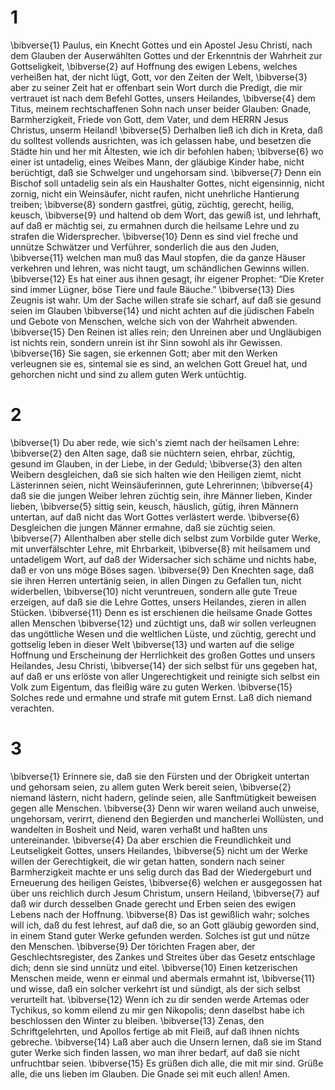 # 1 
\bibverse{1} Paulus, ein Knecht Gottes und ein Apostel Jesu Christi, nach dem Glauben der Auserwählten Gottes und der Erkenntnis der Wahrheit zur Gottseligkeit, \bibverse{2} auf Hoffnung des ewigen Lebens, welches verheißen hat, der nicht lügt, Gott, vor den Zeiten der Welt, \bibverse{3} aber zu seiner Zeit hat er offenbart sein Wort durch die Predigt, die mir vertrauet ist nach dem Befehl Gottes, unsers Heilandes, \bibverse{4} dem Titus, meinem rechtschaffenen Sohn nach unser beider Glauben: Gnade, Barmherzigkeit, Friede von Gott, dem Vater, und dem HERRN Jesus Christus, unserm Heiland! \bibverse{5} Derhalben ließ ich dich in Kreta, daß du solltest vollends ausrichten, was ich gelassen habe, und besetzen die Städte hin und her mit Ältesten, wie ich dir befohlen haben; \bibverse{6} wo einer ist untadelig, eines Weibes Mann, der gläubige Kinder habe, nicht berüchtigt, daß sie Schwelger und ungehorsam sind. \bibverse{7} Denn ein Bischof soll untadelig sein als ein Haushalter Gottes, nicht eigensinnig, nicht zornig, nicht ein Weinsäufer, nicht raufen, nicht unehrliche Hantierung treiben; \bibverse{8} sondern gastfrei, gütig, züchtig, gerecht, heilig, keusch, \bibverse{9} und haltend ob dem Wort, das gewiß ist, und lehrhaft, auf daß er mächtig sei, zu ermahnen durch die heilsame Lehre und zu strafen die Widersprecher. \bibverse{10} Denn es sind viel freche und unnütze Schwätzer und Verführer, sonderlich die aus den Juden, \bibverse{11} welchen man muß das Maul stopfen, die da ganze Häuser verkehren und lehren, was nicht taugt, um schändlichen Gewinns willen. \bibverse{12} Es hat einer aus ihnen gesagt, ihr eigener Prophet: “Die Kreter sind immer Lügner, böse Tiere und faule Bäuche.” \bibverse{13} Dies Zeugnis ist wahr. Um der Sache willen strafe sie scharf, auf daß sie gesund seien im Glauben \bibverse{14} und nicht achten auf die jüdischen Fabeln und Gebote von Menschen, welche sich von der Wahrheit abwenden. \bibverse{15} Den Reinen ist alles rein; den Unreinen aber und Ungläubigen ist nichts rein, sondern unrein ist ihr Sinn sowohl als ihr Gewissen. \bibverse{16} Sie sagen, sie erkennen Gott; aber mit den Werken verleugnen sie es, sintemal sie es sind, an welchen Gott Greuel hat, und gehorchen nicht und sind zu allem guten Werk untüchtig. 

# 2 
\bibverse{1} Du aber rede, wie sich's ziemt nach der heilsamen Lehre: \bibverse{2} den Alten sage, daß sie nüchtern seien, ehrbar, züchtig, gesund im Glauben, in der Liebe, in der Geduld; \bibverse{3} den alten Weibern desgleichen, daß sie sich halten wie den Heiligen ziemt, nicht Lästerinnen seien, nicht Weinsäuferinnen, gute Lehrerinnen; \bibverse{4} daß sie die jungen Weiber lehren züchtig sein, ihre Männer lieben, Kinder lieben, \bibverse{5} sittig sein, keusch, häuslich, gütig, ihren Männern untertan, auf daß nicht das Wort Gottes verlästert werde. \bibverse{6} Desgleichen die jungen Männer ermahne, daß sie züchtig seien. \bibverse{7} Allenthalben aber stelle dich selbst zum Vorbilde guter Werke, mit unverfälschter Lehre, mit Ehrbarkeit, \bibverse{8} mit heilsamem und untadeligem Wort, auf daß der Widersacher sich schäme und nichts habe, daß er von uns möge Böses sagen. \bibverse{9} Den Knechten sage, daß sie ihren Herren untertänig seien, in allen Dingen zu Gefallen tun, nicht widerbellen, \bibverse{10} nicht veruntreuen, sondern alle gute Treue erzeigen, auf daß sie die Lehre Gottes, unsers Heilandes, zieren in allen Stücken. \bibverse{11} Denn es ist erschienen die heilsame Gnade Gottes allen Menschen \bibverse{12} und züchtigt uns, daß wir sollen verleugnen das ungöttliche Wesen und die weltlichen Lüste, und züchtig, gerecht und gottselig leben in dieser Welt \bibverse{13} und warten auf die selige Hoffnung und Erscheinung der Herrlichkeit des großen Gottes und unsers Heilandes, Jesu Christi, \bibverse{14} der sich selbst für uns gegeben hat, auf daß er uns erlöste von aller Ungerechtigkeit und reinigte sich selbst ein Volk zum Eigentum, das fleißig wäre zu guten Werken. \bibverse{15} Solches rede und ermahne und strafe mit gutem Ernst. Laß dich niemand verachten. 

# 3 
\bibverse{1} Erinnere sie, daß sie den Fürsten und der Obrigkeit untertan und gehorsam seien, zu allem guten Werk bereit seien, \bibverse{2} niemand lästern, nicht hadern, gelinde seien, alle Sanftmütigkeit beweisen gegen alle Menschen. \bibverse{3} Denn wir waren weiland auch unweise, ungehorsam, verirrt, dienend den Begierden und mancherlei Wollüsten, und wandelten in Bosheit und Neid, waren verhaßt und haßten uns untereinander. \bibverse{4} Da aber erschien die Freundlichkeit und Leutseligkeit Gottes, unsers Heilandes, \bibverse{5} nicht um der Werke willen der Gerechtigkeit, die wir getan hatten, sondern nach seiner Barmherzigkeit machte er uns selig durch das Bad der Wiedergeburt und Erneuerung des heiligen Geistes, \bibverse{6} welchen er ausgegossen hat über uns reichlich durch Jesum Christum, unsern Heiland, \bibverse{7} auf daß wir durch desselben Gnade gerecht und Erben seien des ewigen Lebens nach der Hoffnung. \bibverse{8} Das ist gewißlich wahr; solches will ich, daß du fest lehrest, auf daß die, so an Gott gläubig geworden sind, in einem Stand guter Werke gefunden werden. Solches ist gut und nütze den Menschen. \bibverse{9} Der törichten Fragen aber, der Geschlechtsregister, des Zankes und Streites über das Gesetz entschlage dich; denn sie sind unnütz und eitel. \bibverse{10} Einen ketzerischen Menschen meide, wenn er einmal und abermals ermahnt ist, \bibverse{11} und wisse, daß ein solcher verkehrt ist und sündigt, als der sich selbst verurteilt hat. \bibverse{12} Wenn ich zu dir senden werde Artemas oder Tychikus, so komm eilend zu mir gen Nikopolis; denn daselbst habe ich beschlossen den Winter zu bleiben. \bibverse{13} Zenas, den Schriftgelehrten, und Apollos fertige ab mit Fleiß, auf daß ihnen nichts gebreche. \bibverse{14} Laß aber auch die Unsern lernen, daß sie im Stand guter Werke sich finden lassen, wo man ihrer bedarf, auf daß sie nicht unfruchtbar seien. \bibverse{15} Es grüßen dich alle, die mit mir sind. Grüße alle, die uns lieben im Glauben. Die Gnade sei mit euch allen! Amen. 